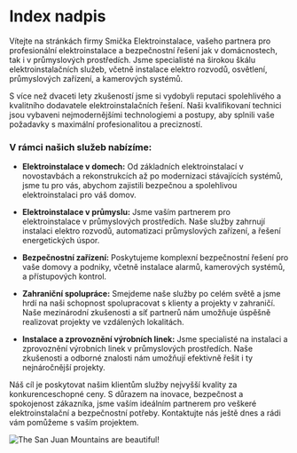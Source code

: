 # Index nadpis
Vítejte na stránkách firmy Smička Elektroinstalace, vašeho partnera pro profesionální elektroinstalace a bezpečnostní řešení jak v domácnostech, tak i v průmyslových prostředích. Jsme specialisté na širokou škálu elektroinstalačních služeb, včetně instalace elektro rozvodů, osvětlení, průmyslových zařízení, a kamerových systémů.

S více než dvaceti lety zkušeností jsme si vydobyli reputaci spolehlivého a kvalitního dodavatele elektroinstalačních řešení. Naši kvalifikovaní technici jsou vybaveni nejmodernějšími technologiemi a postupy, aby splnili vaše požadavky s maximální profesionalitou a precizností.

### V rámci našich služeb nabízíme:

- **Elektroinstalace v domech:** Od základních elektroinstalací v novostavbách a rekonstrukcích až po modernizaci stávajících systémů, jsme tu pro vás, abychom zajistili bezpečnou a spolehlivou elektroinstalaci pro váš domov.

- **Elektroinstalace v průmyslu:** Jsme vaším partnerem pro elektroinstalace v průmyslových prostředích. Naše služby zahrnují instalaci elektro rozvodů, automatizaci průmyslových zařízení, a řešení energetických úspor.
- **Bezpečnostní zařízení:** Poskytujeme komplexní bezpečnostní řešení pro vaše domovy a podniky, včetně instalace alarmů, kamerových systémů, a přístupových kontrol.
- **Zahraniční spolupráce:** Smejdeme naše služby po celém světě a jsme hrdí na naši schopnost spolupracovat s klienty a projekty v zahraničí. Naše mezinárodní zkušenosti a síť partnerů nám umožňuje úspěšně realizovat projekty ve vzdálených lokalitách.
- **Instalace a zprovoznění výrobních linek:** Jsme specialisté na instalaci a zprovoznění výrobních linek v průmyslových prostředích. Naše zkušenosti a odborné znalosti nám umožňují efektivně řešit i ty nejnáročnější projekty.

Náš cíl je poskytovat našim klientům služby nejvyšší kvality za konkurenceschopné ceny. S důrazem na inovace, bezpečnost a spokojenost zákazníka, jsme vaším ideálním partnerem pro veškeré elektroinstalační a bezpečnostní potřeby. Kontaktujte nás ještě dnes a rádi vám pomůžeme s vaším projektem.

![The San Juan Mountains are beautiful!](/logo512.png "San Juan Mountains")
